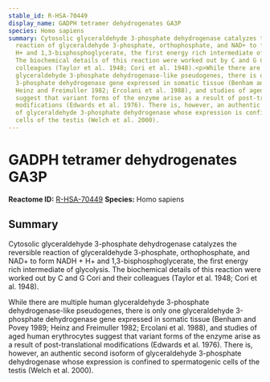 ```yaml
---
stable_id: R-HSA-70449
display_name: GADPH tetramer dehydrogenates GA3P
species: Homo sapiens
summary: Cytosolic glyceraldehyde 3-phosphate dehydrogenase catalyzes the reversible
  reaction of glyceraldehyde 3-phosphate, orthophosphate, and NAD+ to form NADH +
  H+ and 1,3-bisphosphoglycerate, the first energy rich intermediate of glycolysis.
  The biochemical details of this reaction were worked out by C and G Cori and their
  colleagues (Taylor et al. 1948; Cori et al. 1948).<p>While there are multiple human
  glyceraldehyde 3-phosphate dehydrogenase-like pseudogenes, there is only one glyceraldehyde
  3-phosphate dehydrogenase gene expressed in somatic tissue (Benham and Povey 1989;
  Heinz and Freimuller 1982; Ercolani et al. 1988), and studies of aged human erythrocytes
  suggest that variant forms of the enzyme arise as a result of post-translational
  modifications (Edwards et al. 1976). There is, however, an authentic second isoform
  of glyceraldehyde 3-phosphate dehydrogenase whose expression is confined to spermatogenic
  cells of the testis (Welch et al. 2000).
---
```


# GADPH tetramer dehydrogenates GA3P
**Reactome ID:** [R-HSA-70449](https://reactome.org/content/detail/R-HSA-70449)
**Species:** Homo sapiens

## Summary

Cytosolic glyceraldehyde 3-phosphate dehydrogenase catalyzes the reversible reaction of glyceraldehyde 3-phosphate, orthophosphate, and NAD+ to form NADH + H+ and 1,3-bisphosphoglycerate, the first energy rich intermediate of glycolysis. The biochemical details of this reaction were worked out by C and G Cori and their colleagues (Taylor et al. 1948; Cori et al. 1948).<p>While there are multiple human glyceraldehyde 3-phosphate dehydrogenase-like pseudogenes, there is only one glyceraldehyde 3-phosphate dehydrogenase gene expressed in somatic tissue (Benham and Povey 1989; Heinz and Freimuller 1982; Ercolani et al. 1988), and studies of aged human erythrocytes suggest that variant forms of the enzyme arise as a result of post-translational modifications (Edwards et al. 1976). There is, however, an authentic second isoform of glyceraldehyde 3-phosphate dehydrogenase whose expression is confined to spermatogenic cells of the testis (Welch et al. 2000).
